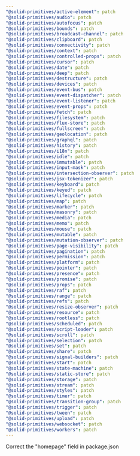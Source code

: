 ```yaml
---
"@solid-primitives/active-element": patch
"@solid-primitives/audio": patch
"@solid-primitives/autofocus": patch
"@solid-primitives/bounds": patch
"@solid-primitives/broadcast-channel": patch
"@solid-primitives/clipboard": patch
"@solid-primitives/connectivity": patch
"@solid-primitives/context": patch
"@solid-primitives/controlled-props": patch
"@solid-primitives/cursor": patch
"@solid-primitives/date": patch
"@solid-primitives/deep": patch
"@solid-primitives/destructure": patch
"@solid-primitives/devices": patch
"@solid-primitives/event-bus": patch
"@solid-primitives/event-dispatcher": patch
"@solid-primitives/event-listener": patch
"@solid-primitives/event-props": patch
"@solid-primitives/fetch": patch
"@solid-primitives/filesystem": patch
"@solid-primitives/flux-store": patch
"@solid-primitives/fullscreen": patch
"@solid-primitives/geolocation": patch
"@solid-primitives/graphql": patch
"@solid-primitives/history": patch
"@solid-primitives/i18n": patch
"@solid-primitives/idle": patch
"@solid-primitives/immutable": patch
"@solid-primitives/input-mask": patch
"@solid-primitives/intersection-observer": patch
"@solid-primitives/jsx-tokenizer": patch
"@solid-primitives/keyboard": patch
"@solid-primitives/keyed": patch
"@solid-primitives/lifecycle": patch
"@solid-primitives/map": patch
"@solid-primitives/marker": patch
"@solid-primitives/masonry": patch
"@solid-primitives/media": patch
"@solid-primitives/memo": patch
"@solid-primitives/mouse": patch
"@solid-primitives/mutable": patch
"@solid-primitives/mutation-observer": patch
"@solid-primitives/page-visibility": patch
"@solid-primitives/pagination": patch
"@solid-primitives/permission": patch
"@solid-primitives/platform": patch
"@solid-primitives/pointer": patch
"@solid-primitives/presence": patch
"@solid-primitives/promise": patch
"@solid-primitives/props": patch
"@solid-primitives/raf": patch
"@solid-primitives/range": patch
"@solid-primitives/refs": patch
"@solid-primitives/resize-observer": patch
"@solid-primitives/resource": patch
"@solid-primitives/rootless": patch
"@solid-primitives/scheduled": patch
"@solid-primitives/script-loader": patch
"@solid-primitives/scroll": patch
"@solid-primitives/selection": patch
"@solid-primitives/set": patch
"@solid-primitives/share": patch
"@solid-primitives/signal-builders": patch
"@solid-primitives/start": patch
"@solid-primitives/state-machine": patch
"@solid-primitives/static-store": patch
"@solid-primitives/storage": patch
"@solid-primitives/stream": patch
"@solid-primitives/styles": patch
"@solid-primitives/timer": patch
"@solid-primitives/transition-group": patch
"@solid-primitives/trigger": patch
"@solid-primitives/tween": patch
"@solid-primitives/upload": patch
"@solid-primitives/websocket": patch
"@solid-primitives/workers": patch
---
```


Correct the "homepage" field in package.json
